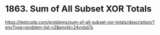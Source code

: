 # 1863. Sum of All Subset XOR Totals
https://leetcode.com/problems/sum-of-all-subset-xor-totals/description/?envType=problem-list-v2&envId=24vvbd7s

